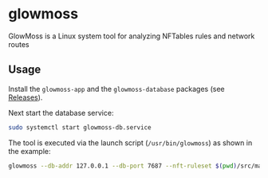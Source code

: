 # glowmoss
GlowMoss is a Linux system tool for analyzing NFTables rules and network routes

## Usage

Install the `glowmoss-app` and the `glowmoss-database` packages (see [Releases](https://github.com/RunedUniverse/glowmoss/releases)).

Next start the database service:

```bash
sudo systemctl start glowmoss-db.service
```

The tool is executed via the launch script (`/usr/bin/glowmoss`) as shown in the example:

```bash
glowmoss --db-addr 127.0.0.1 --db-port 7687 --nft-ruleset $(pwd)/src/main/resources/ruleset.txt --log
```

